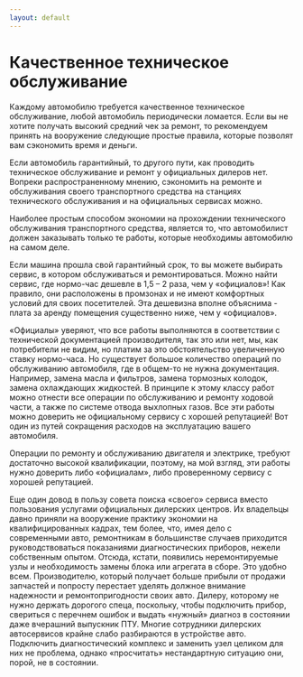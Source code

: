 ```yaml
---
layout: default
---
```


Качественное техническое обслуживание
=====================================


Каждому автомобилю требуется качественное техническое обслуживание, любой автомобиль периодически ломается. Если вы не хотите получать высокий средний чек за ремонт, то рекомендуем принять на вооружение следующие простые правила, которые позволят вам сэкономить время и деньги.


Если автомобиль гарантийный, то другого пути, как проводить техническое обслуживание и ремонт у официальных дилеров нет. Вопреки распространенному мнению, сэкономить на ремонте и обслуживания своего транспортного средства на станциях технического обслуживания и на официальных сервисах можно.


Наиболее простым способом экономии на прохождении технического обслуживания транспортного средства, является то, что автомобилист должен заказывать только те работы, которые необходимы автомобилю на самом деле.


Если машина прошла свой гарантийный срок, то вы можете выбирать сервис, в котором обслуживаться и ремонтироваться. Можно найти сервис, где нормо-час дешевле в 1,5 – 2 раза, чем у «официалов»! Как правило, они расположены в промзонах и не имеют комфортных условий для своих посетителей. Эта дешевизна вполне объяснима - плата за аренду помещения существенно ниже, чем у «официалов».


«Официалы» уверяют, что все работы выполняются в соответствии с технической документацией производителя, так это или нет, мы, как потребители не видим, но платим за это обстоятельство увеличенную ставку нормо-часа. Но существует большое количество операций по обслуживанию автомобиля, где в общем-то не нужна документация. Например, замена масла и фильтров, замена тормозных колодок, замена охлаждающих жидкостей. В принципе к этому классу работ можно отнести все операции по обслуживанию и ремонту ходовой части, а также по системе отвода выхлопных газов. Все эти работы можно доверить не официальному сервису с хорошей репутацией! Вот один из путей сокращения расходов на эксплуатацию вашего автомобиля.


Операции по ремонту и обслуживанию двигателя и электрике, требуют достаточно высокой квалификации, поэтому, на мой взгляд, эти работы нужно доверить либо «официалам», либо проверенному сервису с хорошей репутацией.


Еще один довод в пользу совета поиска «своего» сервиса вместо пользования услугами официальных дилерских центров. Их владельцы давно приняли на вооружение практику экономии на квалифицированных кадрах, тем более, что, имея дело с современными авто, ремонтникам в большинстве случаев приходится руководствоваться показаниями диагностических приборов, нежели собственным опытом. Отсюда, кстати, появились неремонтируемые узлы и необходимость замены блока или агрегата в сборе. Это удобно всем. Производителю, который получает больше прибыли от продажи запчастей и попросту перестает уделять должное внимание надежности и ремонтопригодности своих авто. Дилеру, которому не нужно держать дорогого спеца, поскольку, чтобы подключить прибор, свериться с перечнем ошибок и выдать «нужный» диагноз в состоянии даже вчерашний выпускник ПТУ. Многие сотрудники дилерских автосервисов крайне слабо разбираются в устройстве авто. Подключить диагностический комплекс и заменить узел целиком для них не проблема, однако «просчитать» нестандартную ситуацию они, порой, не в состоянии.
